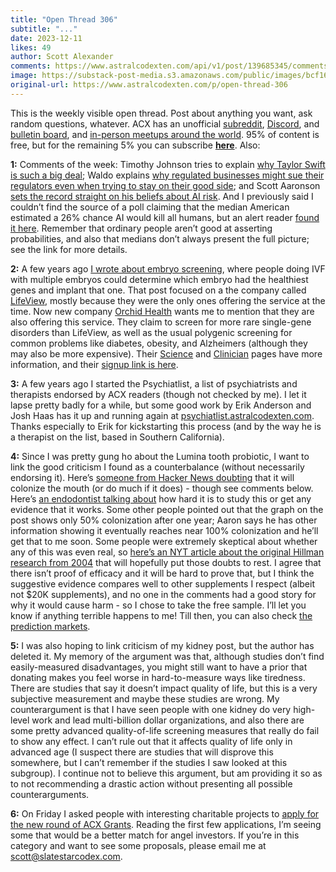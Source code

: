 ```yaml
---
title: "Open Thread 306"
subtitle: "..."
date: 2023-12-11
likes: 49
author: Scott Alexander
comments: https://www.astralcodexten.com/api/v1/post/139685345/comments?&all_comments=true
image: https://substack-post-media.s3.amazonaws.com/public/images/bcf1646a-cfc3-4041-8e8d-564704f7053c_251x255.png
original-url: https://www.astralcodexten.com/p/open-thread-306
---
```

This is the weekly visible open thread. Post about anything you want, ask random questions, whatever. ACX has an unofficial [subreddit](https://www.reddit.com/r/slatestarcodex/), [Discord](https://discord.gg/RTKtdut), and [bulletin board](https://www.datasecretslox.com/index.php), and [in-person meetups around the world](https://www.lesswrong.com/community?filters%5B0%5D=SSC). 95% of content is free, but for the remaining 5% you can subscribe **[here](https://astralcodexten.substack.com/subscribe?)**. Also:

**1:** Comments of the week: Timothy Johnson tries to explain [why Taylor Swift is such a big deal](/p/mantic-monday-12423/comment/44813135); Waldo explains [why regulated businesses might sue their regulators even when trying to stay on their good side](/p/mantic-monday-12423/comment/44819675); and Scott Aaronson [sets the record straight on his beliefs about AI risk](/p/mantic-monday-12423/comment/44819549). And I previously said I couldn’t find the source of a poll claiming that the median American estimated a 26% chance AI would kill all humans, but an alert reader [found it here](https://rethinkpriorities.org/publications/us-public-perception-of-cais-statement-and-the-risk-of-extinction). Remember that ordinary people aren’t good at asserting probabilities, and also that medians don’t always present the full picture; see the link for more details.

**2:** A few years ago [I wrote about embryo screening](/p/welcome-polygenically-screened-babies), where people doing IVF with multiple embryos could determine which embryo had the healthiest genes and implant that one. That post focused on a the company called [LifeView](https://www.lifeview.com/), mostly because they were the only ones offering the service at the time. Now new company [Orchid Health](https://www.orchidhealth.com/) wants me to mention that they are also offering this service. They claim to screen for more rare single-gene disorders than LifeView, as well as the usual polygenic screening for common problems like diabetes, obesity, and Alzheimers (although they may also be more expensive). Their [Science](https://www.orchidhealth.com/science) and [Clinician](https://www.orchidhealth.com/clinician-information) pages have more information, and their [signup link is here](https://www.orchidhealth.com/).

**3:** A few years ago I started the Psychiatlist, a list of psychiatrists and therapists endorsed by ACX readers (though not checked by me). I let it lapse pretty badly for a while, but some good work by Erik Anderson and Josh Haas has it up and running again at [psychiatlist.astralcodexten.com](https://psychiatlist.astralcodexten.com/). Thanks especially to Erik for kickstarting this process (and by the way he is a therapist on the list, based in Southern California).

**4:** Since I was pretty gung ho about the Lumina tooth probiotic, I want to link the good criticism I found as a counterbalance (without necessarily endorsing it). Here’s [someone from Hacker News doubting](https://news.ycombinator.com/item?id=38565695) that it will colonize the mouth (or do much if it does) - though see comments below. Here’s [an endodontist talking about](/p/defying-cavity-lantern-bioworks-faq/comment/45004350) how hard it is to study this or get any evidence that it works. Some other people pointed out that the graph on the post shows only 50% colonization after one year; Aaron says he has other information showing it eventually reaches near 100% colonization and he’ll get that to me soon. Some people were extremely skeptical about whether any of this was even real, so [here’s an NYT article about the original Hillman research from 2004](https://www.nytimes.com/2004/11/30/health/bacteria-enlisted-for-new-trials-on-dental-health.html) that will hopefully put those doubts to rest. I agree that there isn’t proof of efficacy and it will be hard to prove that, but I think the suggestive evidence compares well to other supplements I respect (albeit not $20K supplements), and no one in the comments had a good story for why it would cause harm - so I chose to take the free sample. I’ll let you know if anything terrible happens to me! Till then, you can also check [the prediction markets](https://manifold.markets/browse?q=lantern&s=score&f=open&ct=ALL&topic=for-you).

**5:** I was also hoping to link criticism of my kidney post, but the author has deleted it. My memory of the argument was that, although studies don’t find easily-measured disadvantages, you might still want to have a prior that donating makes you feel worse in hard-to-measure ways like tiredness. There are studies that say it doesn’t impact quality of life, but this is a very subjective measurement and maybe these studies are wrong. My counterargument is that I have seen people with one kidney do very high-level work and lead multi-billion dollar organizations, and also there are some pretty advanced quality-of-life screening measures that really do fail to show any effect. I can’t rule out that it affects quality of life only in advanced age (I suspect there are studies that will disprove this somewhere, but I can’t remember if the studies I saw looked at this subgroup). I continue not to believe this argument, but am providing it so as to not recommending a drastic action without presenting all possible counterarguments.

**6:** On Friday I asked people with interesting charitable projects to [apply for the new round of ACX Grants](/p/apply-for-an-acx-grant-2024). Reading the first few applications, I’m seeing some that would be a better match for angel investors. If you’re in this category and want to see some proposals, please email me at scott@slatestarcodex.com.
